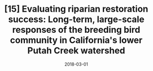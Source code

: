 ---
title: "[15] Evaluating riparian restoration success: Long-term, large-scale responses of the breeding bird community in California's lower Putah Creek watershed"
collection: publications
date: 2018-03-01
venue: 'Ecological Restoration'
link: 'https://doi.org/10.1111/1365-2664.13272'
paperurl: '/files/Dybala2018_EvaluatingRiparianRestorationSuccess.pdf'
citation: "Dybala KE, Engilis A, Trochet JA, Engilis IE, Truan ML (2018) Evaluating riparian restoration success: Long-term, large-scale responses of the breeding bird community in California's lower Putah Creek watershed. <i>Ecological Restoration</i> 36:76-85. DOI: 10.3368/er.36.1.76"
---